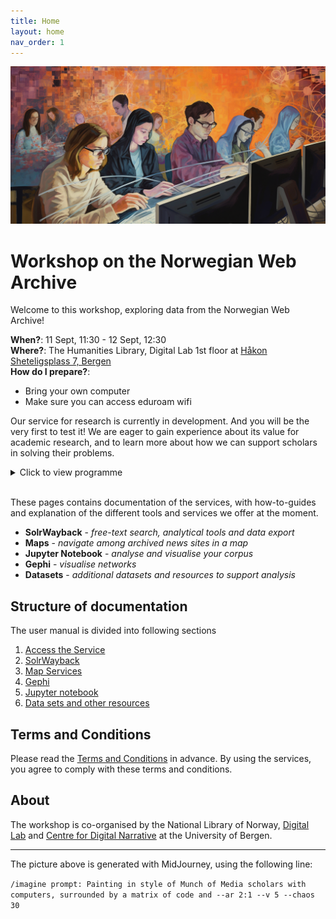 ```yaml
---
title: Home
layout: home
nav_order: 1
---
```


![Painting in style of Munch of Media scholars with computers. Generated with MidJourney.](./docs/images/MidJourney_painting_in_style_of_Munch_of_Media_scholars_with_computers.png)


# Workshop on the Norwegian Web Archive

Welcome to this workshop, exploring data from the Norwegian Web Archive!

**When?**: 11 Sept, 11:30 - 12 Sept, 12:30<br>
**Where?**: The Humanities Library, Digital Lab 1st floor at [Håkon Sheteligsplass 7, Bergen](https://www.google.com/maps/search/?api=1&query=H%C3%A5kon+Sheteligsplass+7+Bergen)<br>
**How do I prepare?**:
- Bring your own computer
- Make sure you can access eduroam wifi<br>

Our service for research is currently in development. And you will be the very first to test it! We are eager to gain experience about its value for academic research, and to learn more about how we can support scholars in solving their problems.

<details>
    <summary>Click to view programme</summary>
    <ul>
        <b>MONDAY 11 SEPT</b>
        <li>11:30 - 12:30: Lecture: "Opportunities and Challenges for Research in the Norwegian Web Archive"</li>
        <li>12:30 - 13:00: Lunch</li>
        <li>13:00 - 13:30: Introduction to the services</li>
        <li>13:30 - 15:15: Hands-on exploration</li>
        <li>15:15 - 15:45: Wrap-up and discussion</li>
        <br>
        <b>TUESDAY 12 SEPT</b>
        <li>09:00 - 09:30: Introduction to NWA's Jupyter notebooks</li>
        <li>09:30 - 11:30: Hands-on exploration</li>
        <li>11:30 - 11:45: Break</li>
        <li>11:45 - 12:30: Wrap-up and discussion</li>
    </ul>
    </summary>
</details>
<br>

These pages contains documentation of the services, with how-to-guides and explanation of the different tools and services we offer at the moment.
- **SolrWayback** - *free-text search, analytical tools and data export*
- **Maps** - *navigate among archived news sites in a map*
- **Jupyter Notebook** - *analyse and visualise your corpus*
- **Gephi** - *visualise networks*
- **Datasets** - *additional datasets and resources to support analysis*

## Structure of documentation
The user manual is divided into following sections
1. [Access the Service](./docs/access-vdi)
2. [SolrWayback](./docs/solrwayback)
3. [Map Services](./docs/maps)
4. [Gephi](./docs/gephi)
5. [Jupyter notebook](./docs/notebook)
6. [Data sets and other resources](./docs/datasets)

## Terms and Conditions
Please read the [Terms and Conditions](./docs/terms-conditions.md) in advance.
By using the services, you agree to comply with these terms and conditions.

## About

The workshop is co-organised by the National Library of Norway, [Digital Lab](https://www.uib.no/en/digitallab) and [Centre for Digital Narrative](https://www.uib.no/cdn) at the University of Bergen.


----

The picture above is generated with MidJourney, using the following line:

`/imagine prompt: Painting in style of Munch of Media scholars with computers, surrounded by a matrix of code and --ar 2:1 --v 5 --chaos 30`